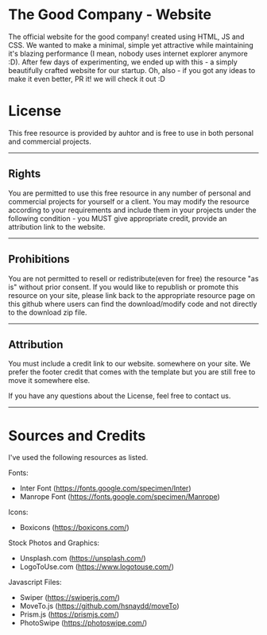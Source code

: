 # The Good Company - Website

The official website for the good company! created using HTML, JS and CSS. We wanted to make a minimal, simple yet attractive while maintaining it's blazing performance (I mean, nobody uses internet explorer anymore :D). After few days of experimenting, we ended up with this - a simply beautifully crafted website for our startup. Oh, also - if you got any ideas to make it even better, PR it! we will check it out :D


# License

This free resource is provided by auhtor and is free to use in 
both personal and commercial projects.

---


## Rights

You are permitted to use this free resource in any number of personal and commercial projects for 
yourself or a client. You may modify the resource according to your requirements and include them 
in your projects under the following condition - you MUST give appropriate credit, provide an 
attribution link to the website.

---

## Prohibitions

You are not permitted to resell or redistribute(even for free) the resource "as is" without 
prior consent. If you would like to republish or promote this resource on your site, please 
link back to the appropriate resource page on this github where users can find the download/modify 
code and not directly to the download zip file.

---

## Attribution

You must include a credit link to our website. somewhere on your site. 
We prefer the footer credit that comes with the template but you are still free to move it 
somewhere else.



If you have any questions about the License, feel free to contact us.

---

# Sources and Credits

I've used the following resources as listed.

Fonts:
 - Inter Font (https://fonts.google.com/specimen/Inter)
 - Manrope Font (https://fonts.google.com/specimen/Manrope)

Icons:
 - Boxicons (https://boxicons.com/)

Stock Photos and Graphics:
 - Unsplash.com (https://unsplash.com/)
 - LogoToUse.com (https://www.logotouse.com/)
 
Javascript Files:
 - Swiper (https://swiperjs.com/)
 - MoveTo.js (https://github.com/hsnaydd/moveTo)
 - Prism.js (https://prismjs.com/)
 - PhotoSwipe (https://photoswipe.com/)
